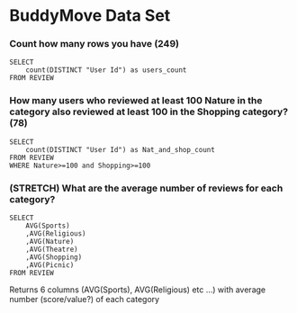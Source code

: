 # BuddyMove Data Set

### Count how many rows you have (249)
```
SELECT 
	count(DISTINCT "User Id") as users_count
FROM REVIEW
```

### How many users who reviewed at least 100 Nature in the category also reviewed at least 100 in the Shopping category? (78)

```
SELECT 
	count(DISTINCT "User Id") as Nat_and_shop_count
FROM REVIEW
WHERE Nature>=100 and Shopping>=100
```

### (STRETCH) What are the average number of reviews for each category?
```
SELECT 
	AVG(Sports)
	,AVG(Religious)
	,AVG(Nature)
	,AVG(Theatre)
	,AVG(Shopping)
	,AVG(Picnic)
FROM REVIEW
```
Returns 6 columns (AVG(Sports), AVG(Religious) etc ...) with average number (score/value?) of each category